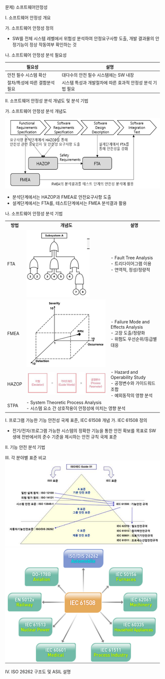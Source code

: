 문제) 소프트웨어안정성

I. 소프트웨어 안정성 개요

가. 소프트웨어 안정성 정의

- SW를 전체 시스템 레벨에서 위험성 분석하여 안정요구사항 도출, 개발 결과물의 안정기능이 정상 작동여부 확인하는 것

나. 소프트웨어 안정성 분석 필요성

필요성 | 설명
-- | --
안전 필수 시스템 확산 | 대다수의 안전 필수 시스템에는 SW 내장
절차/특성에 따른 결함분석 필요 | 시스템 특성과 개발절차에 따른 효과적 안정성 분석 기법 필요


II. 소프트웨어 안정성 분석 개념도 및 분석 기법

가. 소프트웨어 안정성 분석 개념도

![Alt text](./Images/SW001_1.png)

- 분석단계에서는 HAZOP과 FMEA로 안전요구사항 도출
- 설계단계에서는 FTA를, 테스트단계에서는 FMEA 분석결과 활용

나. 소프트웨어 안정성 분석 기법

<table>
  <tr>
    <th>방법</th>
    <th>개념도</th>
    <th>설명</th>    
  </tr>
  <tr>
    <td>FTA</td>
    <td><img src="./Images/SW001_2.png"/></td>
    <td>
      - Fault Tree Analysis <br>
      - 트리다이어그램 이용 <br>
      - 연역적, 정성/정량적 <br>
    </td>
  </tr>

  <tr>
    <td>FMEA</td>
    <td><img src="./Images/SW001_3.png"/></td>
    <td>    
      - Failure Mode and Effects Analysis <br> 
      - 고장 도출/정량화 <br> 
      - 위험도 우선순위/등급별 대응    
    </td>
  </tr>

  <tr>
    <td>HAZOP</td>
    <td><img src="./Images/SW001_4.png"/></td>
    <td>    
      - Hazard and Operability Study <br> 
      - 공정변수와 가이드워드 조합 <br> 
      - 예외동작의 영향 분석
    </td>  
  </tr>

  <tr>
    <td>STPA</td>
    <td colspan="2">    
      - System Theoretic Process Analysis <br> 
      - 시스템 요소 간 상호작용이 안정성에 미치는 영향 분석    
    </td>  
  </tr>
</table>


I. 프로그램 가능한 기능 안전성 국제 표준, IEC 61508 개념
가. IEC 61508 정의
- 전기/전자/프로그램 가능한 시스템의 정확한 기능을 통한 안전 확보를 목표로 SW 생애 전반에서의 준수 기준을 제시하는 안전 규칙 국제 표준



II. 기능 안전 분석 기법

III. 각 분야별 표준 비교
![Alt text](./images/DS001_2.png)
![Alt text](./images/DS001_3.png)

IV. ISO 26262 구조도 및 ASIL 설명

